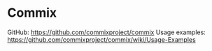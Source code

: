 # Commix

GitHub: https://github.com/commixproject/commix
Usage examples: https://github.com/commixproject/commix/wiki/Usage-Examples
